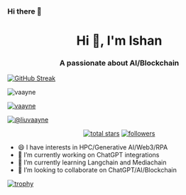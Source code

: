 ### Hi there 👋
<h1 align="center">Hi 👋, I'm Ishan</h1>
<h3 align="center">A passionate about AI/Blockchain</h3>

[![GitHub Streak](https://streak-stats.demolab.com/?user=ishandutta2007)](https://git.io/streak-stats)

<p align="left"> <img src="https://komarev.com/ghpvc/?username=ishandutta2007&label=Profile%20views&color=0e75b6&style=flat" alt="vaayne" /> </p>

<p align="left"> <a href="https://github.com/ryo-ma/github-profile-trophy"><img src="https://github-profile-trophy.vercel.app/?username=vaayne" alt="vaayne" /></a> </p>

<p align="left"> <a href="https://twitter.com/@liuvaayne" target="blank"><img src="https://img.shields.io/twitter/follow/@liuvaayne?logo=twitter&style=for-the-badge" alt="@liuvaayne" /></a> </p>


<p align="center">
  <a href="https://github.com/ishandutta2007?tab=repositories&sort=stargazers">
    <img alt="total stars" title="Total stars on GitHub" src="https://custom-icon-badges.herokuapp.com/badge/dynamic/json?logo=star&color=55960c&labelColor=488207&label=Stars&style=for-the-badge&query=%24.stars&url=https://api.github-star-counter.workers.dev/user/ishandutta2007"/></a>
  <a href="https://github.com/ishandutta2007?tab=followers">
    <img alt="followers" title="Follow me on Github" src="https://custom-icon-badges.herokuapp.com/github/followers/ishandutta2007?color=236ad3&labelColor=1155ba&style=for-the-badge&logo=person-add&label=Follow&logoColor=white"/></a>
</p>

- 😄 I have interests in HPC/Generative AI/Web3/RPA
- 🔭 I’m currently working on ChatGPT integrations
- 🌱 I’m currently learning Langchain and Mediachain
- 👯 I’m looking to collaborate on ChatGPT/AI/Blockchain


[![trophy](https://github-profile-trophy.vercel.app/?username=ishandutta2007)](https://github.com/ryo-ma/github-profile-trophy)

<!--
**ishandutta2007/ishandutta2007** is a ✨ _special_ ✨ repository because its `README.md` (this file) appears on your GitHub profile.

Here are some ideas to get you started:

- 🤔 I’m looking for help with ...
- 💬 Ask me about ...
- 📫 How to reach me: ...
- ⚡ Fun fact: ...
-->
